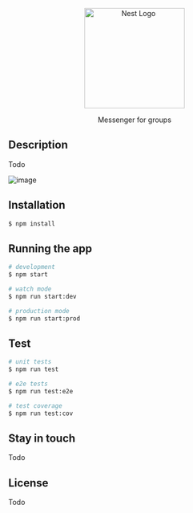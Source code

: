 <p align="center">
  <img src="https://github.com/kyborq/CircleChatBackend/assets/52314985/efb24def-6c79-47c9-92fe-44507a1755cb" width="200" alt="Nest Logo" />
</p>

<p align="center">
  Messenger for groups
</p>

## Description

Todo

![image](https://github.com/kyborq/CircleChat/assets/52314985/0dd0d9d3-6b49-4d7c-b43c-012cb2279aa9)


## Installation

```bash
$ npm install
```

## Running the app

```bash
# development
$ npm start

# watch mode
$ npm run start:dev

# production mode
$ npm run start:prod
```

## Test

```bash
# unit tests
$ npm run test

# e2e tests
$ npm run test:e2e

# test coverage
$ npm run test:cov
```


## Stay in touch

Todo

## License

Todo
